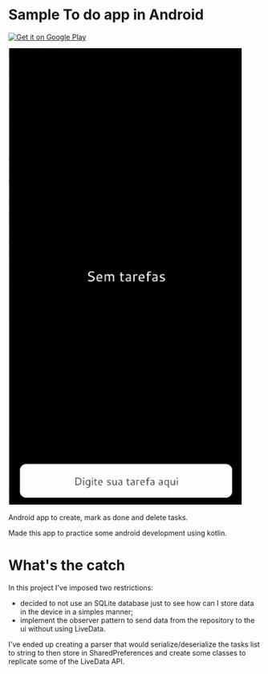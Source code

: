 # Sample To do app in Android

<a href='https://play.google.com/store/apps/details?id=bok.artenes.todoapp&pcampaignid=pcampaignidMKT-Other-global-all-co-prtnr-py-PartBadge-Mar2515-1'><img alt='Get it on Google Play' src='https://play.google.com/intl/en_us/badges/static/images/badges/en_badge_web_generic.png' width='250px'/></a>

![to do app running](images/todo.gif)

Android app to create, mark as done and delete tasks.

Made this app to practice some android development using kotlin.

# What's the catch

In this project I've imposed two restrictions: 
- decided to not use an SQLite database just to see how can I store data in the device in a simples manner;
- implement the observer pattern to send data from the repository to the ui without using LiveData.

I've ended up creating a parser that would serialize/deserialize the tasks list to string to then store in SharedPreferences and create some classes to replicate some of the LiveData API.
